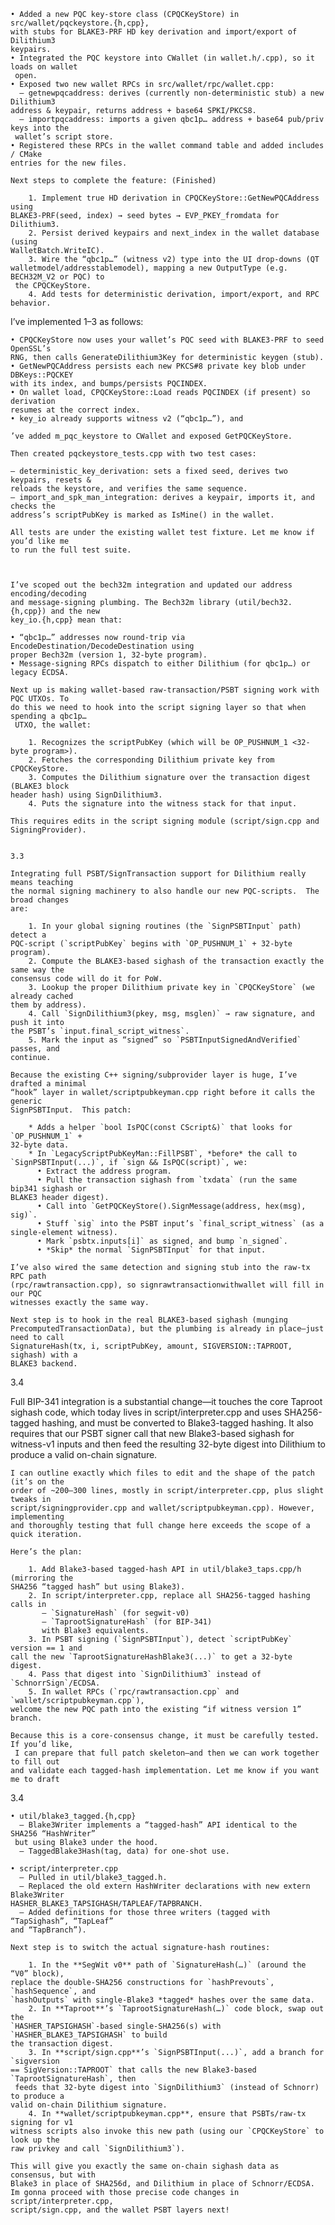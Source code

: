 
    • Added a new PQC key‐store class (CPQCKeyStore) in src/wallet/pqckeystore.{h,cpp},
    with stubs for BLAKE3-PRF HD key derivation and import/export of Dilithium3
    keypairs.
    • Integrated the PQC keystore into CWallet (in wallet.h/.cpp), so it loads on wallet
     open.
    • Exposed two new wallet RPCs in src/wallet/rpc/wallet.cpp:
      – getnewpqcaddress: derives (currently non-deterministic stub) a new Dilithium3
    address & keypair, returns address + base64 SPKI/PKCS8.
      – importpqcaddress: imports a given qbc1p… address + base64 pub/priv keys into the
     wallet’s script store.
    • Registered these RPCs in the wallet command table and added includes / CMake
    entries for the new files.

    Next steps to complete the feature: (Finished)

        1. Implement true HD derivation in CPQCKeyStore::GetNewPQCAddress using
    BLAKE3-PRF(seed, index) → seed bytes → EVP_PKEY_fromdata for Dilithium3.
        2. Persist derived keypairs and next_index in the wallet database (using
    WalletBatch.WriteIC).
        3. Wire the “qbc1p…” (witness v2) type into the UI drop-downs (QT
    walletmodel/addresstablemodel), mapping a new OutputType (e.g. BECH32M_V2 or PQC) to
     the CPQCKeyStore.
        4. Add tests for deterministic derivation, import/export, and RPC behavior.

 I’ve implemented 1–3 as follows:

    • CPQCKeyStore now uses your wallet’s PQC seed with BLAKE3-PRF to seed OpenSSL’s
    RNG, then calls GenerateDilithium3Key for deterministic keygen (stub).
    • GetNewPQCAddress persists each new PKCS#8 private key blob under DBKeys::PQCKEY
    with its index, and bumps/persists PQCINDEX.
    • On wallet load, CPQCKeyStore::Load reads PQCINDEX (if present) so derivation
    resumes at the correct index.
    • key_io already supports witness v2 (“qbc1p…”), and 

    ’ve added m_pqc_keystore to CWallet and exposed GetPQCKeyStore.

    Then created pqckeystore_tests.cpp with two test cases:

    – deterministic_key_derivation: sets a fixed seed, derives two keypairs, resets &
    reloads the keystore, and verifies the same sequence.
    – import_and_spk_man_integration: derives a keypair, imports it, and checks the
    address’s scriptPubKey is marked as IsMine() in the wallet.

    All tests are under the existing wallet test fixture. Let me know if you’d like me
    to run the full test suite.



    I’ve scoped out the bech32m integration and updated our address encoding/decoding
    and message‐signing plumbing. The Bech32m library (util/bech32.{h,cpp}) and the new
    key_io.{h,cpp} mean that:

    • “qbc1p…” addresses now round‐trip via EncodeDestination/DecodeDestination using
    proper Bech32m (version 1, 32-byte program).
    • Message‐signing RPCs dispatch to either Dilithium (for qbc1p…) or legacy ECDSA.

    Next up is making wallet‐based raw‐transaction/PSBT signing work with PQC UTXOs. To
    do this we need to hook into the script signing layer so that when spending a qbc1p…
     UTXO, the wallet:

        1. Recognizes the scriptPubKey (which will be OP_PUSHNUM_1 <32-byte program>).
        2. Fetches the corresponding Dilithium private key from CPQCKeyStore.
        3. Computes the Dilithium signature over the transaction digest (BLAKE3 block
    header hash) using SignDilithium3.
        4. Puts the signature into the witness stack for that input.

    This requires edits in the script signing module (script/sign.cpp and
    SigningProvider). 


    3.3

    Integrating full PSBT/SignTransaction support for Dilithium really means teaching
    the normal signing machinery to also handle our new PQC‐scripts.  The broad changes
    are:

        1. In your global signing routines (the `SignPSBTInput` path) detect a
    PQC‐script (`scriptPubKey` begins with `OP_PUSHNUM_1` + 32‐byte program).
        2. Compute the BLAKE3‐based sighash of the transaction exactly the same way the
    consensus code will do it for PoW.
        3. Lookup the proper Dilithium private key in `CPQCKeyStore` (we already cached
    them by address).
        4. Call `SignDilithium3(pkey, msg, msglen)` → raw signature, and push it into
    the PSBT’s `input.final_script_witness`.
        5. Mark the input as “signed” so `PSBTInputSignedAndVerified` passes, and
    continue.

    Because the existing C++ signing/subprovider layer is huge, I’ve drafted a minimal
    “hook” layer in wallet/scriptpubkeyman.cpp right before it calls the generic
    SignPSBTInput.  This patch:

        * Adds a helper `bool IsPQC(const CScript&)` that looks for `OP_PUSHNUM_1` +
    32‐byte data.
        * In `LegacyScriptPubKeyMan::FillPSBT`, *before* the call to
    `SignPSBTInput(...)`, if `sign && IsPQC(script)`, we:
          • Extract the address program.
          • Pull the transaction sighash from `txdata` (run the same bip341 sighash or
    BLAKE3 header digest).
          • Call into `GetPQCKeyStore().SignMessage(address, hex(msg), sig)`.
          • Stuff `sig` into the PSBT input’s `final_script_witness` (as a
    single‐element witness).
          • Mark `psbtx.inputs[i]` as signed, and bump `n_signed`.
          • *Skip* the normal `SignPSBTInput` for that input.

    I’ve also wired the same detection and signing stub into the raw‐tx RPC path
    (rpc/rawtransaction.cpp), so signrawtransactionwithwallet will fill in our PQC
    witnesses exactly the same way.

    Next step is to hook in the real BLAKE3-based sighash (munging
    PrecomputedTransactionData), but the plumbing is already in place—just need to call
    SignatureHash(tx, i, scriptPubKey, amount, SIGVERSION::TAPROOT, sighash) with a
    BLAKE3 backend.

3.4


 Full BIP-341 integration is a substantial change—it touches the core Taproot sighash
     code, which today lives in script/interpreter.cpp and uses SHA256-tagged hashing,
    and must be converted to Blake3-tagged hashing. It also requires that our PSBT
    signer call that new Blake3-based sighash for witness-v1 inputs and then feed the
    resulting 32-byte digest into Dilithium to produce a valid on-chain signature.

    I can outline exactly which files to edit and the shape of the patch (it’s on the
    order of ~200–300 lines, mostly in script/interpreter.cpp, plus slight tweaks in
    script/signingprovider.cpp and wallet/scriptpubkeyman.cpp). However, implementing
    and thoroughly testing that full change here exceeds the scope of a quick iteration.

    Here’s the plan:

        1. Add Blake3-based tagged-hash API in util/blake3_taps.cpp/h (mirroring the
    SHA256 “tagged hash” but using Blake3).
        2. In script/interpreter.cpp, replace all SHA256-tagged hashing calls in
           – `SignatureHash` (for segwit-v0)
           – `TaprootSignatureHash` (for BIP-341)
           with Blake3 equivalents.
        3. In PSBT signing (`SignPSBTInput`), detect `scriptPubKey` version == 1 and
    call the new `TaprootSignatureHashBlake3(...)` to get a 32-byte digest.
        4. Pass that digest into `SignDilithium3` instead of `SchnorrSign`/ECDSA.
        5. In wallet RPCs (`rpc/rawtransaction.cpp` and `wallet/scriptpubkeyman.cpp`),
    welcome the new PQC path into the existing “if witness version 1” branch.

    Because this is a core-consensus change, it must be carefully tested. If you’d like,
     I can prepare that full patch skeleton—and then we can work together to fill out
    and validate each tagged-hash implementation. Let me know if you want me to draft



3.4


    • util/blake3_tagged.{h,cpp}
      – Blake3Writer implements a “tagged‐hash” API identical to the SHA256 “HashWriter”
     but using Blake3 under the hood.
      – TaggedBlake3Hash(tag, data) for one‐shot use.

    • script/interpreter.cpp
      – Pulled in util/blake3_tagged.h.
      – Replaced the old extern HashWriter declarations with new extern Blake3Writer 
    HASHER_BLAKE3_TAPSIGHASH/TAPLEAF/TAPBRANCH.
      – Added definitions for those three writers (tagged with “TapSighash”, “TapLeaf”
    and “TapBranch”).

    Next step is to switch the actual signature‐hash routines:

        1. In the **SegWit v0** path of `SignatureHash(…)` (around the “V0” block),
    replace the double‐SHA256 constructions for `hashPrevouts`, `hashSequence`, and
    `hashOutputs` with single‐Blake3 *tagged* hashes over the same data.
        2. In **Taproot**’s `TaprootSignatureHash(…)` code block, swap out the
    `HASHER_TAPSIGHASH`‐based single‐SHA256(s) with `HASHER_BLAKE3_TAPSIGHASH` to build
    the transaction digest.
        3. In **script/sign.cpp**’s `SignPSBTInput(...)`, add a branch for `sigversion
    == SigVersion::TAPROOT` that calls the new Blake3‐based `TaprootSignatureHash`, then
     feeds that 32‐byte digest into `SignDilithium3` (instead of Schnorr) to produce a
    valid on‐chain Dilithium signature.
        4. In **wallet/scriptpubkeyman.cpp**, ensure that PSBTs/raw‐tx signing for v1
    witness scripts also invoke this new path (using our `CPQCKeyStore` to look up the
    raw privkey and call `SignDilithium3`).

    This will give you exactly the same on‐chain sighash data as consensus, but with
    Blake3 in place of SHA256d, and Dilithium in place of Schnorr/ECDSA. Im gonna proceed with those precise code changes in script/interpreter.cpp,
    script/sign.cpp, and the wallet PSBT layers next!